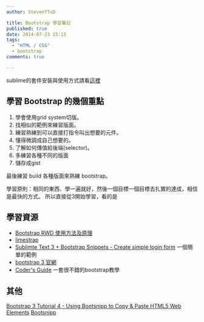 ```yaml
---
author: StevenTTuD

title: Bootstrap 學習筆記
published: true
date: 2014-07-23 15:13
tags:
  - "HTML / CSS"
  - bootstrap
comments: true

---
```

sublime的套件安裝與使用方式請看[這裡](http://bombertw.logdown.com/posts/2014/07/17/web-tools-sublime-3)

## 學習 Bootstrap 的幾個重點

1. 學會使用grid system切版。
2. 找相似的範例來練習版面。
3. 練習熟練到可以直接打指令叫出想要的元件。
4. 懂得微調成自己想要的。
5. 了解如何傳值給後端(selector)。
6. 多練習各種不同的版面
7. 儲存成gist

最後練習 build 各種版面來熟練 bootstrap。

學習原則：相同的東西、學一遍就好，然後一個目標一個目標去扎實的達成，相信是最快的方式。
所以直接從3開始學習，看的是

## 學習資源
- [Bootstrap RWD 使用方法及原理](http://kimix.name/bootstrap-rwd-%E4%BD%BF%E7%94%A8%E6%96%B9%E6%B3%95%E5%8F%8A%E5%8E%9F%E7%90%86/)
- [limestrap](http://limestrap.blogspot.tw/)
- [Sublimte Text 3 + Bootstrap Snippets - Create simple login form](https://www.youtube.com/watch?v=VWp6J7Q59KE)
一個簡單的範例
- [bootstrap 3 官網](http://getbootstrap.com/)
- [Coder's Guide](https://coders-guide.com/course.php?c=bootstrap-3)
一套很不錯的bootstrap教學

## 其他

[Bootstrap 3 Tutorial 4 - Using Bootsnipp to Copy & Paste HTML5 Web Elements](https://www.youtube.com/watch?v=u9CsdaFBw6o&list=PLK6iOan9XxVmDTKUWj3i3T3MoJn5j3eEO&index=4)
[Bootsnipp](http://bootsnipp.com/)





